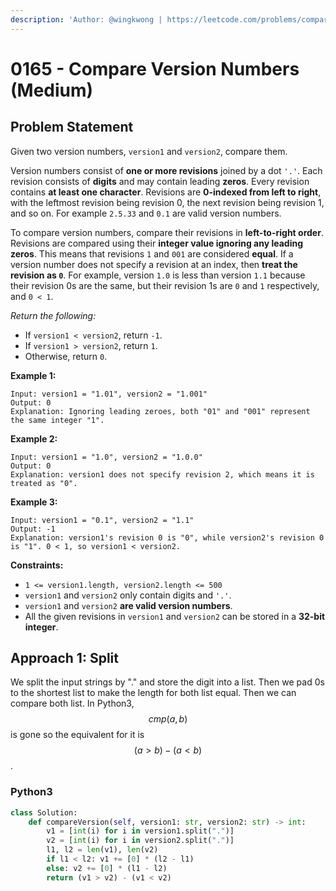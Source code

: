 ```yaml
---
description: 'Author: @wingkwong | https://leetcode.com/problems/compare-version-numbers/'
---
```


# 0165 - Compare Version Numbers (Medium)

## Problem Statement

Given two version numbers, `version1` and `version2`, compare them.

Version numbers consist of **one or more revisions** joined by a dot `'.'`. Each revision consists of **digits** and may contain leading **zeros**. Every revision contains **at least one character**. Revisions are **0-indexed from left to right**, with the leftmost revision being revision 0, the next revision being revision 1, and so on. For example `2.5.33` and `0.1` are valid version numbers.

To compare version numbers, compare their revisions in **left-to-right order**. Revisions are compared using their **integer value ignoring any leading zeros**. This means that revisions `1` and `001` are considered **equal**. If a version number does not specify a revision at an index, then **treat the revision as `0`**. For example, version `1.0` is less than version `1.1` because their revision 0s are the same, but their revision 1s are `0` and `1` respectively, and `0 < 1`.

_Return the following:_

* If `version1 < version2`, return `-1`.
* If `version1 > version2`, return `1`.
* Otherwise, return `0`.

**Example 1:**

```
Input: version1 = "1.01", version2 = "1.001"
Output: 0
Explanation: Ignoring leading zeroes, both "01" and "001" represent the same integer "1".
```

**Example 2:**

```
Input: version1 = "1.0", version2 = "1.0.0"
Output: 0
Explanation: version1 does not specify revision 2, which means it is treated as "0".
```

**Example 3:**

```
Input: version1 = "0.1", version2 = "1.1"
Output: -1
Explanation: version1's revision 0 is "0", while version2's revision 0 is "1". 0 < 1, so version1 < version2.
```

**Constraints:**

* `1 <= version1.length, version2.length <= 500`
* `version1` and `version2` only contain digits and `'.'`.
* `version1` and `version2` **are valid version numbers**.
* All the given revisions in `version1` and `version2` can be stored in a **32-bit integer**.

## Approach 1: Split

We split the input strings by "." and store the digit into a list. Then we pad 0s to the shortest list to make the length for both list equal. Then we can compare both list. In Python3, $$cmp(a, b)$$ is gone so the equivalent for it is $$(a > b) - (a < b)$$.

### Python3

```python
class Solution:
    def compareVersion(self, version1: str, version2: str) -> int:
        v1 = [int(i) for i in version1.split(".")]
        v2 = [int(i) for i in version2.split(".")]
        l1, l2 = len(v1), len(v2)
        if l1 < l2: v1 += [0] * (l2 - l1)
        else: v2 += [0] * (l1 - l2)
        return (v1 > v2) - (v1 < v2)
```

